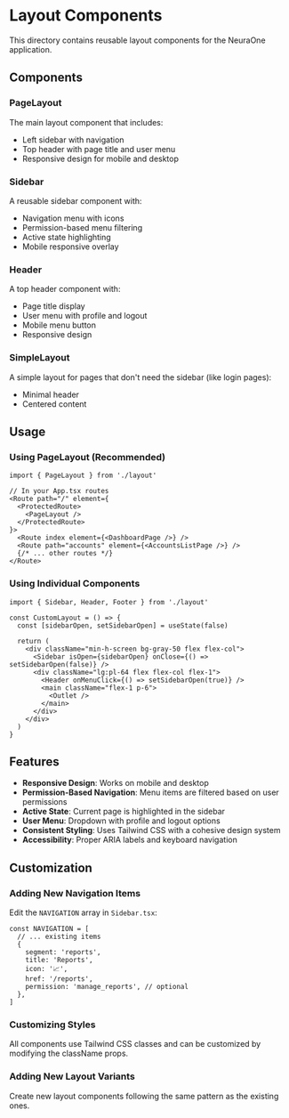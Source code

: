 # Layout Components

This directory contains reusable layout components for the NeuraOne application.

## Components

### PageLayout
The main layout component that includes:
- Left sidebar with navigation
- Top header with page title and user menu
- Responsive design for mobile and desktop

### Sidebar
A reusable sidebar component with:
- Navigation menu with icons
- Permission-based menu filtering
- Active state highlighting
- Mobile responsive overlay

### Header
A top header component with:
- Page title display
- User menu with profile and logout
- Mobile menu button
- Responsive design



### SimpleLayout
A simple layout for pages that don't need the sidebar (like login pages):
- Minimal header
- Centered content

## Usage

### Using PageLayout (Recommended)
```tsx
import { PageLayout } from './layout'

// In your App.tsx routes
<Route path="/" element={
  <ProtectedRoute>
    <PageLayout />
  </ProtectedRoute>
}>
  <Route index element={<DashboardPage />} />
  <Route path="accounts" element={<AccountsListPage />} />
  {/* ... other routes */}
</Route>
```

### Using Individual Components
```tsx
import { Sidebar, Header, Footer } from './layout'

const CustomLayout = () => {
  const [sidebarOpen, setSidebarOpen] = useState(false)
  
  return (
    <div className="min-h-screen bg-gray-50 flex flex-col">
      <Sidebar isOpen={sidebarOpen} onClose={() => setSidebarOpen(false)} />
      <div className="lg:pl-64 flex flex-col flex-1">
        <Header onMenuClick={() => setSidebarOpen(true)} />
        <main className="flex-1 p-6">
          <Outlet />
        </main>
      </div>
    </div>
  )
}
```

## Features

- **Responsive Design**: Works on mobile and desktop
- **Permission-Based Navigation**: Menu items are filtered based on user permissions
- **Active State**: Current page is highlighted in the sidebar
- **User Menu**: Dropdown with profile and logout options
- **Consistent Styling**: Uses Tailwind CSS with a cohesive design system
- **Accessibility**: Proper ARIA labels and keyboard navigation

## Customization

### Adding New Navigation Items
Edit the `NAVIGATION` array in `Sidebar.tsx`:

```tsx
const NAVIGATION = [
  // ... existing items
  {
    segment: 'reports',
    title: 'Reports',
    icon: '📈',
    href: '/reports',
    permission: 'manage_reports', // optional
  },
]
```

### Customizing Styles
All components use Tailwind CSS classes and can be customized by modifying the className props.

### Adding New Layout Variants
Create new layout components following the same pattern as the existing ones. 